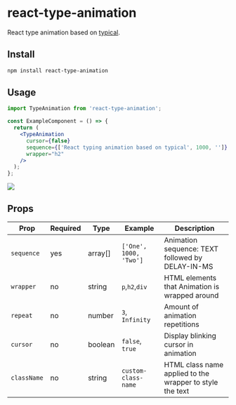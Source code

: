 # react-type-animation

React type animation based on [typical](https://github.com/camwiegert/typical).

## Install

```bash
npm install react-type-animation
```

## Usage

```jsx
import TypeAnimation from 'react-type-animation';

const ExampleComponent = () => {
  return (
    <TypeAnimation
      cursor={false}
      sequence={['React typing animation based on typical', 1000, '']}
      wrapper="h2"
    />
  );
};
```

<img src="https://i.gyazo.com/5bfb50ce017c9e247ae6a909dbcd82ae.gif"/>

## Props

| Prop        | Required | Type    | Example                | Description                                              |
| ----------- | -------- | ------- | ---------------------- | -------------------------------------------------------- |
| `sequence`  | yes      | array[] | `['One', 1000, 'Two']` | Animation sequence: TEXT followed by DELAY-IN-MS         |
| `wrapper`   | no       | string  | `p`,`h2`,`div`         | HTML elements that Animation is wrapped around           |
| `repeat`    | no       | number  | `3`, `Infinity`        | Amount of animation repetitions                          |
| `cursor`    | no       | boolean | `false`, `true`        | Display blinking cursor in animation                     |
| `className` | no       | string  | `custom-class-name`    | HTML class name applied to the wrapper to style the text |

